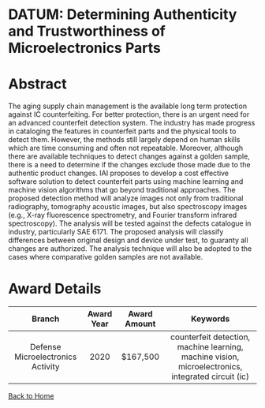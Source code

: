 
DATUM: Determining Authenticity and Trustworthiness of Microelectronics Parts
=============================================================================

# Abstract


The aging supply chain management is the available long term protection against IC counterfeiting. For better protection, there is an urgent need for an advanced counterfeit detection system. The industry has made progress in cataloging the features in counterfeit parts and the physical tools to detect them. However, the methods still largely depend on human skills which are time consuming and often not repeatable. Moreover, although there are available techniques to detect changes against a golden sample, there is a need to determine if the changes exclude those made due to the authentic product changes. IAI proposes to develop a cost effective software solution to detect counterfeit parts using machine learning and machine vision algorithms that go beyond traditional approaches. The proposed detection method will analyze images not only from traditional radiography, tomography acoustic images, but also spectroscopy images (e.g., X-ray fluorescence spectrometry, and Fourier transform infrared spectroscopy). The analysis will be tested against the defects catalogue in industry, particularly SAE 6171. The proposed analysis will classify differences between original design and device under test, to guaranty all changes are authorized. The analysis technique will also be adopted to the cases where comparative golden samples are not available.  

# Award Details

|Branch|Award Year|Award Amount|Keywords|
| :---: | :---: | :---: | :---: |
|Defense Microelectronics Activity|2020|$167,500|counterfeit detection, machine learning, machine vision, microelectronics, integrated circuit (ic)|
  
  


[Back to Home](https://github.com/chrischow/dod_sbir_awards/JT/#593)